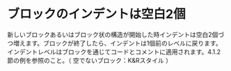 # ブロックのインデントは空白2個

新しいブロックあるいはブロック状の構造が開始した時インデントは空白2個づつ増えます。ブロックが終了したら、インデントは1個前のレベルに戻ります。インデントレベルはブロックを通じてコードとコメントに適用されます。4.1.2節の例を参照のこと。（ 空でないブロック：K&Rスタイル ）
